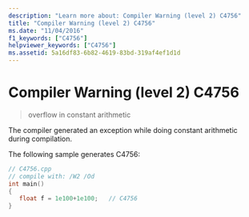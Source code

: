 ```yaml
---
description: "Learn more about: Compiler Warning (level 2) C4756"
title: "Compiler Warning (level 2) C4756"
ms.date: "11/04/2016"
f1_keywords: ["C4756"]
helpviewer_keywords: ["C4756"]
ms.assetid: 5a16df83-6b82-4619-83bd-319af4ef1d1d
---
```

# Compiler Warning (level 2) C4756

> overflow in constant arithmetic

The compiler generated an exception while doing constant arithmetic during compilation.

The following sample generates C4756:

```cpp
// C4756.cpp
// compile with: /W2 /Od
int main()
{
   float f = 1e100+1e100;   // C4756
}
```

